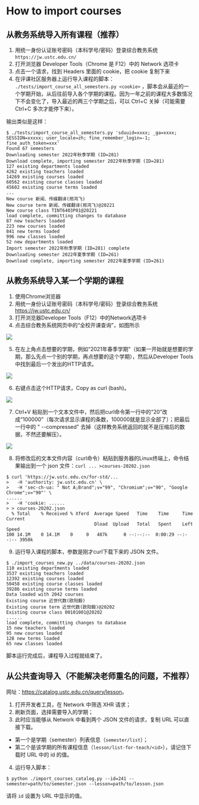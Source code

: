 # How to import courses

## 从教务系统导入所有课程（推荐）

1. 用统一身份认证账号密码（本科学号/密码）登录综合教务系统 `https://jw.ustc.edu.cn/`
2. 打开浏览器 Developer Tools（Chrome 是 F12）中的 Network 选项卡
3. 点击一个请求，找到 Headers 里面的 cookie，把 cookie 复制下来
4. 在评课社区服务器上运行导入课程的脚本： `./tests/import_course_all_semesters.py <cookie>`
   ，脚本会从最近的一个学期开始，从后往前导入各个学期的课程。因为一年之前的课程大多数情况下不会变化了，导入最近的两三个学期之后，可以
   Ctrl+C 关掉（可能需要 Ctrl+C 多次才能停下来）。

输出类似是这样：

```
$ ./tests/import_course_all_semesters.py 'sduuid=xxxx; _ga=xxxx; SESSION=xxxxx; user_locale=zh; fine_remember_login=-1; fine_auth_token=xxx'
Found 67 semesters
Downloading semester 2022年秋季学期 (ID=281)
Download complete, importing semester 2022年秋季学期 (ID=281)
127 existing departments loaded
4262 existing teachers loaded
14269 existing courses loaded
60562 existing course classes loaded
45602 existing course terms loaded
...
New course 新闻、传媒翻译(邢鸿飞)
New course term 新闻、传媒翻译(邢鸿飞)@20221
New course class TINT6403P01@20221
load complete, committing changes to database
87 new teachers loaded
223 new courses loaded
841 new terms loaded
996 new classes loaded
52 new departments loaded
Import semester 2022年秋季学期 (ID=281) complete
Downloading semester 2022年夏季学期 (ID=261)
Download complete, importing semester 2022年夏季学期 (ID=261)
```

## 从教务系统导入某一个学期的课程

1. 使用Chrome浏览器
2. 用统一身份认证账号密码（本科学号/密码）登录综合教务系统 https://jw.ustc.edu.cn/
3. 打开浏览器Developer Tools（F12）中的Network选项卡
4. 点击综合教务系统网页中的“全校开课查询”，如图所示

![](images/import_course1.png)

5. 在左上角点击想要的学期，例如“2021年春季学期”（如果一开始就是想要的学期，那么先点一个别的学期，再点想要的这个学期），然后从Developer
   Tools中找到最后一个发出的HTTP请求。

![](images/import_course2.png)

6. 右键点击这个HTTP请求，Copy as curl (bash)。

![](images/import_course3.png)

7. Ctrl+V
   粘贴到一个文本文件中，然后把curl命令第一行中的“20”改成“100000”（每次请求显示课程的条数，100000就是显示全部了）；把最后一行中的 "
   --compressed" 去掉（这样教务系统返回的就不是压缩后的数据，不然还要解压）。

![](images/import_course4.png)

8. 将修改后的文本文件内容（curl命令）粘贴到服务器的Linux终端上，命令结果输出到一个 json
   文件：```curl ... >courses-20202.json```

```
$ curl 'https://jw.ustc.edu.cn/for-std/...
>   -H 'authority: jw.ustc.edu.cn' \
>   -H 'sec-ch-ua: " Not A;Brand";v="99", "Chromium";v="90", "Google Chrome";v="90"' \
......
>   -H 'cookie: ......
> > courses-20202.json
  % Total    % Received % Xferd  Average Speed   Time    Time     Time  Current
                                 Dload  Upload   Total   Spent    Left  Speed
100 14.1M    0 14.1M    0     0   487k      0 --:--:--  0:00:29 --:--:-- 3950k
```

9. 运行导入课程的脚本，参数是刚才curl下载下来的 JSON 文件。

```
$ ./import_courses_new.py ../data/courses-20202.json
110 existing departments loaded
3537 existing teachers loaded
12392 existing courses loaded
50458 existing course classes loaded
39286 existing course terms loaded
Data loaded with 2042 courses
Existing course 近世代数(欧阳毅)
Existing course term 近世代数(欧阳毅)@20202
Existing course class 00101001@20202
......
load complete, committing changes to database
15 new teachers loaded
95 new courses loaded
128 new terms loaded
65 new classes loaded
```

脚本运行完成后，课程导入过程就结束了。

## 从公共查询导入（不能解决老师重名的问题，不推荐）

网址：<https://catalog.ustc.edu.cn/query/lesson>。

1. 打开开发者工具，在 Network 中筛选 XHR 请求；
2. 刷新页面，选择需要导入的学期；
3. 此时应当能够从 Network 中看到两个 JSON 文件的请求，复制 URL 可以直接下载。

- 第一个是学期（semester）列表信息（`semester/list`）；
- 第二个是该学期的所有课程信息（`lesson/list-for-teach/<id>`），请记住下载时 URL 中的 id 的值。

4. 运行导入脚本：

```
$ python ./import_courses_catalog.py --id=241 --semester=path/to/semester.json --lesson=path/to/lesson.json
```

请将 `id` 设置为 URL 中显示的值。


